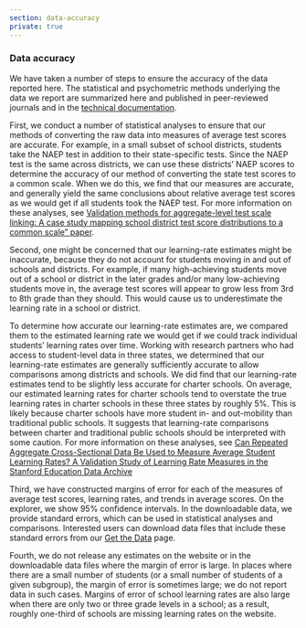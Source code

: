 ```yaml
---
section: data-accuracy
private: true
---
```


<h3>Data accuracy</h3>

We have taken a number of steps to ensure the accuracy of the data reported here. The statistical and psychometric methods underlying the data we report are summarized here and published in peer-reviewed journals and in the <a href="https://stacks.stanford.edu/file/druid:db586ns4974/seda_documentation_4.0.pdf" target="_blank" rel="noopener noreferrer">technical documentation</a>.

First, we conduct a number of statistical analyses to ensure that our methods of converting the raw data into measures of average test scores are accurate. For example, in a small subset of school districts, students take the NAEP test in addition to their state-specific tests. Since the NAEP test is the same across districts, we can use these districts’ NAEP scores to determine the accuracy of our method of converting the state test scores to a common scale. When we do this, we find that our measures are accurate, and generally yield the same conclusions about relative average test scores as we would get if all students took the NAEP test. For more information on these analyses, see <a href="/papers/wp16-09-v201904.pdf" target="_blank">Validation methods for aggregate-level test scale linking: A case study mapping school district test score distributions to a common scale” paper</a>.

Second, one might be concerned that our learning-rate estimates might be inaccurate, because they do not account for students moving in and out of schools and districts. For example, if many high-achieving students move out of a school or district in the later grades and/or many low-achieving students move in, the average test scores will appear to grow less from 3rd to 8th grade than they should. This would cause us to underestimate the learning rate in a school or district.

To determine how accurate our learning-rate estimates are, we compared them to the estimated learning rate we would get if we could track individual students’ learning rates over time. Working with research partners who had access to student-level data in three states, we determined that our learning-rate estimates are generally sufficiently accurate to allow comparisons among districts and schools. We did find that our learning-rate estimates tend to be slightly less accurate for charter schools. On average, our estimated learning rates for charter schools tend to overstate the true learning rates in charter schools in these three states by roughly 5%. This is likely because charter schools have more student in- and out-mobility than traditional public schools. It suggests that learning-rate comparisons between charter and traditional public schools should be interpreted with some caution. For more information on these analyses, see <a href="/papers/wp19-08-v201911.pdf" target="_blank" rel="noopener noreferrer">Can Repeated Aggregate Cross-Sectional Data Be Used to Measure Average Student Learning Rates? A Validation Study of Learning Rate Measures in the Stanford Education Data Archive</a>

Third, we have constructed margins of error for each of the measures of average test scores, learning rates, and trends in average scores. On the explorer, we show 95% confidence intervals. In the downloadable data, we provide standard errors, which can be used in statistical analyses and comparisons. Interested users can download data files that include these standard errors from our <a href="/get-the-data">Get the Data</a> page.

Fourth, we do not release any estimates on the website or in the downloadable data files where the margin of error is large. In places where there are a small number of students (or a small number of students of a given subgroup), the margin of error is sometimes large; we do not report data in such cases. Margins of error of school learning rates are also large when there are only two or three grade levels in a school; as a result, roughly one-third of schools are missing learning rates on the website.
